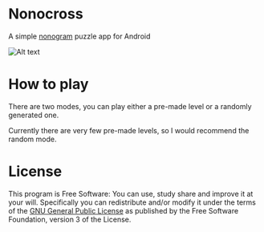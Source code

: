 # Nonocross
A simple [nonogram](https://en.wikipedia.org/wiki/Nonogram) puzzle app for Android

![Alt text](screenshot.png)

# How to play
There are two modes, you can play either a pre-made level or a randomly generated one.

Currently there are very few pre-made levels, so I would recommend the random mode.

# License
This program is Free Software: You can use, study share and improve it at your will. Specifically you can redistribute and/or modify it under the terms of the [GNU General Public License](https://www.gnu.org/licenses/gpl-3.0.html) as published by the Free Software Foundation, version 3 of the License.
